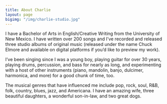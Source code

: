 ```yaml
---
title: About Charlie
layout: page
bigimg: "/img/charlie-studio.jpg"
---
```


I have a Bachelor of Arts in English/Creative Writing from the
University of New Mexico. I have written over 200 songs and I’ve
recorded and released three studio albums of original music
(released under the name Chuck Elmore and available on digital
platforms if you’d like to preview my work).

I’ve been singing since I was a young boy, playing guitar for over
30 years, playing drums, percussion, and bass for nearly as long,
and experimenting with a host of other instruments (piano,
mandolin, banjo, dulcimer, harmonica, and more) for a good
chunk of time, too.

The musical genres that have influenced me include pop, rock,
soul, R&amp;B, folk, country, blues, jazz, and Americana.
I have an amazing wife, three beautiful daughters, a wonderful
son-in-law, and two great dogs.
